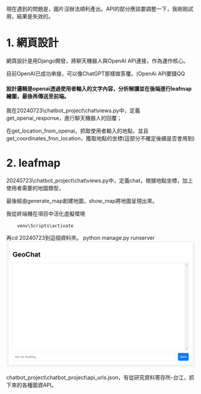 現在遇到的問題是，圖片沒辦法順利產出。API的部分應該要調整一下，我剛剛試用，結果是失效的。
# 1. 網頁設計
網頁設計是用Django開發，將聊天機器人與OpenAI API連接，作為運作核心。

目前OpenAI已成功串接，可以像ChatGPT那樣做答覆。(OpenAi API要錢QQ


#### 設計邏輯是openai透過使用者輸入的文字內容，分析解讀並在後端進行leafmap繪圖，最後再傳送至前端。
我在20240723\chatbot_project\chat\views.py中，定義get_openai_response，進行聊天機器人的回覆；

在get_location_from_openai，抓取使用者輸入的地點，並且get_coordinates_fron_location，獲取地點的坐標(這部分不確定後續是否會用到)
# 2. leafmap
20240723\chatbot_project\chat\views.py中，定義chat，根據地點坐標，加上使用者需要的地圖類型，

最後經由generate_map創建地圖，show_map將地圖呈現出來。


我從終端機在項目中活化虛擬環境

        venv\Scripts\activate
        
再cd 20240723到這個資料夾。
        python manage.py runserver
![image](https://github.com/CHEN880320/20240723/blob/main/1723453907255.jpg)

chatbot_project\chatbot_project\api_urls.json，有從研究資料寄存所-台江，抓下來的各種圖資API。
